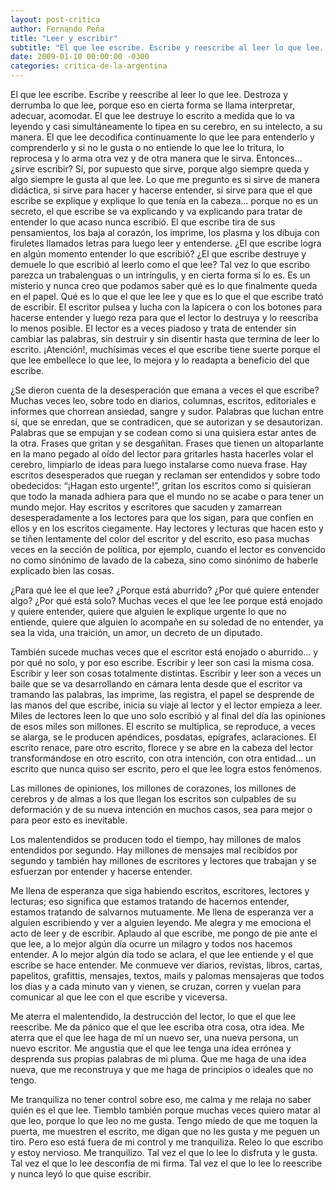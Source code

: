 ```yaml
---
layout: post-critica
author: Fernando Peña
title: "Leer y escribir"
subtitle: "El que lee escribe. Escribe y reescribe al leer lo que lee. Tengo miedo de que me toquen la puerta, me muestren el escrito, me digan que no les gusta y me peguen un tiro. Pero eso está fuera de mi control y me tranquiliza."
date: 2009-01-10 00:00:00 -0300
categories: critica-de-la-argentina
---
```

El que lee escribe. Escribe y reescribe al leer lo que lee. Destroza y derrumba lo que lee, porque eso en cierta forma se llama interpretar, adecuar, acomodar. El que lee destruye lo escrito a medida que lo va leyendo y casi simultáneamente lo tipea en su cerebro, en su intelecto, a su manera. El que lee decodifica continuamente lo que lee para entenderlo y comprenderlo y si no le gusta o no entiende lo que lee lo tritura, lo reprocesa y lo arma otra vez y de otra manera que le sirva. Entonces... ¿sirve escribir? Sí, por supuesto que sirve, porque algo siempre queda y algo siempre le gusta al que lee. Lo que me pregunto es si sirve de manera didáctica, si sirve para hacer y hacerse entender, si sirve para que el que escribe se explique y explique lo que tenía en la cabeza… porque no es un secreto, el que escribe se va explicando y va explicando para tratar de entender lo que acaso nunca escribió. El que escribe tira de sus pensamientos, los baja al corazón, los imprime, los plasma y los dibuja con firuletes llamados letras para luego leer y entenderse. ¿El que escribe logra en algún momento entender lo que escribió? ¿El que escribe destruye y demuele lo que escribió al leerlo como el que lee? Tal vez lo que escribo parezca un trabalenguas o un intríngulis, y en cierta forma sí lo es. Es un misterio y nunca creo que podamos saber qué es lo que finalmente queda en el papel. Qué es lo que el que lee lee y que es lo que el que escribe trató de escribir. El escritor pulsea y lucha con la lapicera o con los botones para hacerse entender y luego reza para que el lector lo destruya y lo reescriba lo menos posible. El lector es a veces piadoso y trata de entender sin cambiar las palabras, sin destruir y sin disentir hasta que termina de leer lo escrito. ¡Atención!, muchísimas veces el que escribe tiene suerte porque el que lee embellece lo que lee, lo mejora y lo readapta a beneficio del que escribe.

¿Se dieron cuenta de la desesperación que emana a veces el que escribe? Muchas veces leo, sobre todo en diarios, columnas, escritos, editoriales e informes que chorrean ansiedad, sangre y sudor. Palabras que luchan entre sí, que se enredan, que se contradicen, que se autorizan y se desautorizan. Palabras que se empujan y se codean como si una quisiera estar antes de la otra. Frases que gritan y se desgañitan. Frases que tienen un altoparlante en la mano pegado al oído del lector para gritarles hasta hacerles volar el cerebro, limpiarlo de ideas para luego instalarse como nueva frase. Hay escritos desesperados que ruegan y reclaman ser entendidos y sobre todo obedecidos: “¡Hagan esto urgente!”, gritan los escritos como si quisieran que todo la manada adhiera para que el mundo no se acabe o para tener un mundo mejor. Hay escritos y escritores que sacuden y zamarrean desesperadamente a los lectores para que los sigan, para que confíen en ellos y en los escritos ciegamente. Hay lectores y lecturas que hacen esto y se tiñen lentamente del color del escritor y del escrito, eso pasa muchas veces en la sección de política, por ejemplo, cuando el lector es convencido no como sinónimo de lavado de la cabeza, sino como sinónimo de haberle explicado bien las cosas.

¿Para qué lee el que lee? ¿Porque está aburrido? ¿Por qué quiere entender algo? ¿Por qué está solo? Muchas veces el que lee lee porque está enojado y quiere entender, quiere que alguien le explique urgente lo que no entiende, quiere que alguien lo acompañe en su soledad de no entender, ya sea la vida, una traición, un amor, un decreto de un diputado.

También sucede muchas veces que el escritor está enojado o aburrido… y por qué no solo, y por eso escribe. Escribir y leer son casi la misma cosa. Escribir y leer son cosas totalmente distintas. Escribir y leer son a veces un baile que se va desarrollando en cámara lenta desde que el escritor va tramando las palabras, las imprime, las registra, el papel se desprende de las manos del que escribe, inicia su viaje al lector y el lector empieza a leer. Miles de lectores leen lo que uno solo escribió y al final del día las opiniones de esos miles son millones. El escrito se multiplica, se reproduce, a veces se alarga, se le producen apéndices, posdatas, epígrafes, aclaraciones. El escrito renace, pare otro escrito, florece y se abre en la cabeza del lector transformándose en otro escrito, con otra intención, con otra entidad… un escrito que nunca quiso ser escrito, pero el que lee logra estos fenómenos.

Las millones de opiniones, los millones de corazones, los millones de cerebros y de almas a los que llegan los escritos son culpables de su deformación y de su nueva intención en muchos casos, sea para mejor o para peor esto es inevitable.

Los malentendidos se producen todo el tiempo, hay millones de malos entendidos por segundo. Hay millones de mensajes mal recibidos por segundo y también hay millones de escritores y lectores que trabajan y se esfuerzan por entender y hacerse entender.

Me llena de esperanza que siga habiendo escritos, escritores, lectores y lecturas; eso significa que estamos tratando de hacernos entender, estamos tratando de salvarnos mutuamente. Me llena de esperanza ver a alguien escribiendo y ver a alguien leyendo. Me alegra y me emociona el acto de leer y de escribir. Aplaudo al que escribe, me pongo de pie ante el que lee, a lo mejor algún día ocurre un milagro y todos nos hacemos entender. A lo mejor algún día todo se aclara, el que lee entiende y el que escribe se hace entender. Me conmueve ver diarios, revistas, libros, cartas, papelitos, grafittis, mensajes, textos, mails y palomas mensajeras que todos los días y a cada minuto van y vienen, se cruzan, corren y vuelan para comunicar al que lee con el que escribe y viceversa.

Me aterra el malentendido, la destrucción del lector, lo que el que lee reescribe. Me da pánico que el que lee escriba otra cosa, otra idea. Me aterra que el que lee haga de mí un nuevo ser, una nueva persona, un nuevo escritor. Me angustia que el que lee tenga una idea errónea y desprenda sus propias palabras de mi pluma. Que me haga de una idea nueva, que me reconstruya y que me haga de principios o ideales que no tengo.

Me tranquiliza no tener control sobre eso, me calma y me relaja no saber quién es el que lee. Tiemblo también porque muchas veces quiero matar al que leo, porque lo que leo no me gusta. Tengo miedo de que me toquen la puerta, me muestren el escrito, me digan que no les gusta y me peguen un tiro. Pero eso está fuera de mi control y me tranquiliza. Releo lo que escribo y estoy nervioso. Me tranquilizo. Tal vez el que lo lee lo disfruta y le gusta. Tal vez el que lo lee desconfía de mi firma. Tal vez el que lo lee lo reescribe y nunca leyó lo que quise escribir.

